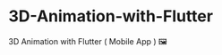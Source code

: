 # 3D-Animation-with-Flutter
3D Animation with Flutter ( Mobile App ) 🖼️ 

<a href="./img.png">
<!--   <img src="./img.png" alt="3D-Animation-with-Flutter" width="600" />
  [![3D-Animation-with-Flutter](./img.png)](https://www.youtube.com/watch?v=your_video_id)

</a> -->

## 🚀 المكتبة الرئيسية المستخدمة
- flutter_rotation_sensor


## تم تطويره بواسطة : Abdullah Omar


